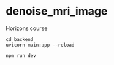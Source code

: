 # denoise_mri_image
Horizons course 

```
cd backend
uvicorn main:app --reload
```

```
npm run dev
```

